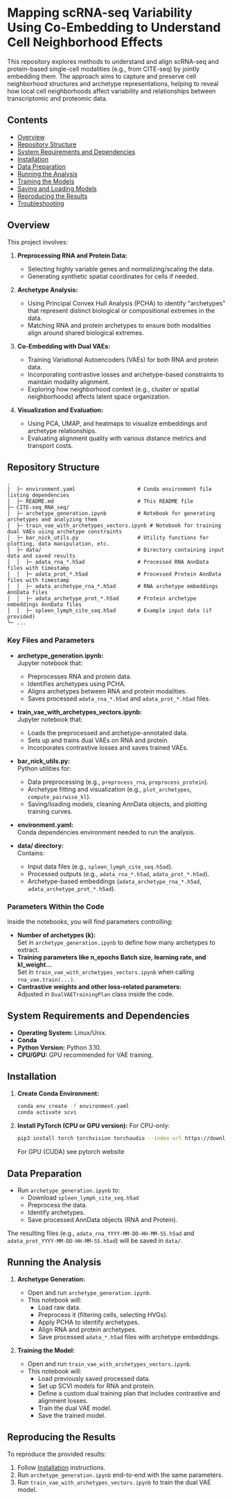 # Mapping scRNA-seq Variability Using Co-Embedding to Understand Cell Neighborhood Effects

This repository explores methods to understand and align scRNA-seq and protein-based single-cell modalities
(e.g., from CITE-seq) by jointly embedding them. The approach aims to capture and preserve cell
neighborhood structures and archetype representations, helping to reveal how local cell neighborhoods 
affect variability and relationships between transcriptomic and proteomic data.

## Contents

- [Overview](#overview)
- [Repository Structure](#repository-structure)
- [System Requirements and Dependencies](#system-requirements-and-dependencies)
- [Installation](#installation)
- [Data Preparation](#data-preparation)
- [Running the Analysis](#running-the-analysis)
- [Training the Models](#training-the-models)
- [Saving and Loading Models](#saving-and-loading-models)
- [Reproducing the Results](#reproducing-the-results)
- [Troubleshooting](#troubleshooting)

## Overview

This project involves:
1. **Preprocessing RNA and Protein Data:**  
   - Selecting highly variable genes and normalizing/scaling the data.
   - Generating synthetic spatial coordinates for cells if needed.
   
2. **Archetype Analysis:**
   - Using Principal Convex Hull Analysis (PCHA) to identify "archetypes" that represent distinct biological or compositional extremes in the data.
   - Matching RNA and protein archetypes to ensure both modalities align around shared biological extremes.

3. **Co-Embedding with Dual VAEs:**
   - Training Variational Autoencoders (VAEs) for both RNA and protein data.
   - Incorporating contrastive losses and archetype-based constraints to maintain modality alignment.
   - Exploring how neighborhood context (e.g., cluster or spatial neighborhoods) affects latent space organization.

4. **Visualization and Evaluation:**
   - Using PCA, UMAP, and heatmaps to visualize embeddings and archetype relationships.
   - Evaluating alignment quality with various distance metrics and transport costs.

## Repository Structure

```
.
│  ├─ environment.yaml                    # Conda environment file listing dependencies
│  ├─ README.md                           # This README file
├─ CITE-seq_RNA_seq/
│  ├─ archetype_generation.ipynb          # Notebook for generating archetypes and analyzing them
│  ├─ train_vae_with_archetypes_vectors.ipynb # Notebook for training dual VAEs using archetype constraints
│  ├─ bar_nick_utils.py                   # Utility functions for plotting, data manipulation, etc.
│  ├─ data/                               # Directory containing input data and saved results
│  │  ├─ adata_rna_*.h5ad                 # Processed RNA AnnData files with timestamp
│  │  ├─ adata_prot_*.h5ad                # Processed Protein AnnData files with timestamp
│  │  ├─ adata_archetype_rna_*.h5ad       # RNA archetype embeddings AnnData files
│  │  ├─ adata_archetype_prot_*.h5ad      # Protein archetype embeddings AnnData files
│  │  ├─ spleen_lymph_cite_seq.h5ad       # Example input data (if provided)
└─ ...
```

### Key Files and Parameters

- **archetype_generation.ipynb:**  
  Jupyter notebook that:
  - Preprocesses RNA and protein data.
  - Identifies archetypes using PCHA.
  - Aligns archetypes between RNA and protein modalities.
  - Saves processed `adata_rna_*.h5ad` and `adata_prot_*.h5ad` files.

- **train_vae_with_archetypes_vectors.ipynb:**  
  Jupyter notebook that:
  - Loads the preprocessed and archetype-annotated data.
  - Sets up and trains dual VAEs on RNA and protein.
  - Incorporates contrastive losses and saves trained VAEs.

- **bar_nick_utils.py:**  
  Python utilities for:
  - Data preprocessing (e.g., `preprocess_rna`, `preprocess_protein`).
  - Archetype fitting and visualization (e.g., `plot_archetypes`, `compute_pairwise_kl`).
  - Saving/loading models, cleaning AnnData objects, and plotting training curves.

- **environment.yaml:**  
  Conda dependencies environment needed to run the analysis.

- **data/ directory:**  
  Contains:
  - Input data files (e.g., `spleen_lymph_cite_seq.h5ad`).
  - Processed outputs (e.g., `adata_rna_*.h5ad`, `adata_prot_*.h5ad`).
  - Archetype-based embeddings (`adata_archetype_rna_*.h5ad`, `adata_archetype_prot_*.h5ad`).

### Parameters Within the Code

Inside the notebooks, you will find parameters controlling:
- **Number of archetypes (k):**  
  Set in `archetype_generation.ipynb` to define how many archetypes to extract.
- **Training parameters like n_epochs Batch size, learning rate, and kl_weight...**  
  Set in `train_vae_with_archetypes_vectors.ipynb` when calling `rna_vae.train(...)`.
- **Contrastive weights and other loss-related parameters:**  
  Adjusted in `DualVAETrainingPlan` class inside the code.

## System Requirements and Dependencies

- **Operating System:** Linux/Unix. 
- **Conda**
- **Python Version:** Python 3.10.
- **CPU/GPU:** GPU recommended for VAE training.


## Installation

1. **Create Conda Environment:**
   ```bash
   conda env create -f environment.yaml
   conda activate scvi
   ```

2. **Install PyTorch (CPU or GPU version):**
   For CPU-only:
   ```bash
   pip3 install torch torchvision torchaudio --index-url https://download.pytorch.org/whl/cpu
   ```

   For GPU (CUDA) see pytorch website
## Data Preparation

- Run `archetype_generation.ipynb` to:
  - Download `spleen_lymph_cite_seq.h5ad`
  - Preprocess the data.
  - Identify archetypes.
  - Save processed AnnData objects (RNA and Protein).
  
The resulting files (e.g., `adata_rna_YYYY-MM-DD-HH-MM-SS.h5ad` and `adata_prot_YYYY-MM-DD-HH-MM-SS.h5ad`) will be saved in `data/`.

## Running the Analysis

1. **Archetype Generation:**
   - Open and run `archetype_generation.ipynb`.
   - This notebook will:
     - Load raw data.
     - Preprocess it (filtering cells, selecting HVGs).
     - Apply PCHA to identify archetypes.
     - Align RNA and protein archetypes.
     - Save processed `adata_*.h5ad` files with archetype embeddings.

2. **Training the Model:**
   - Open and run `train_vae_with_archetypes_vectors.ipynb`.
   - This notebook will:
     - Load previously saved processed data.
     - Set up SCVI models for RNA and protein.
     - Define a custom dual training plan that includes contrastive and alignment losses.
     - Train the dual VAE model.
     - Save the trained model.

    
## Reproducing the Results

To reproduce the provided results:

1. Follow [Installation](#installation) instructions.
2. Run `archetype_generation.ipynb` end-to-end with the same parameters.
3. Run `train_vae_with_archetypes_vectors.ipynb` to train the dual VAE model.
